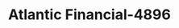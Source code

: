 ---
f_zip-code: 90292
f_state-code: CA
title: Atlantic Financial-4896
f_phone: 310-822-1010
f_city-only: Marina Del Rey
f_address: 4004 Lincoln Boulevard Marina Del Rey
f_location-unique-id: '4896'
slug: atlantic-financial-4896
updated-on: '2024-05-30T13:46:58.046Z'
created-on: '2024-05-30T13:36:59.803Z'
published-on: '2024-05-30T13:54:32.469Z'
f_city-state: cms/city/marina-del-rey-ca.md
f_company: cms/company/atlantic-financial.md
f_state: cms/state/california.md
layout: '[payday-loan].html'
tags: payday-loan
---